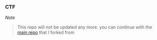 ### CTF
*Note* </br>
> This repo will not be updated any more.
> you can continue with the [main repo](https://github.com/professormahi/CTF) that I forked from
